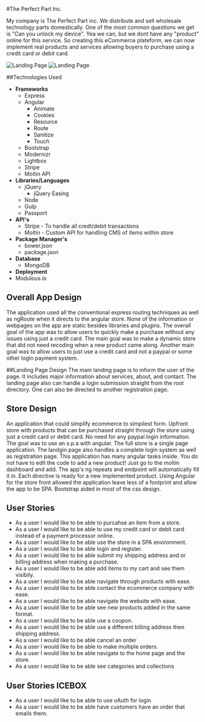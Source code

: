 #The Perfect Part Inc.

My company is The Perfect Part inc. We distribute and sell wholesale technology parts domestically. One of the most common questions we get is "Can you unlock my device". Yea we can, but we dont have any "product" online for this service. So creating this eCommerce plateform, we can now implement real products and services allowing buyers to purchase using a credit card or debit card. 


![Landing Page](http://i.imgur.com/aKS6M2m.jpg)
![Landing Page](http://i.imgur.com/HLU320I.png)


##Technologies Used

- **Frameworks**
  - Express
  - Angular
    - Animate
    - Cookies
    - Resource
    - Route
    - Sanitize
    - Touch
  - Bootstrap
  - Modernizr
  - Lightbox
  - Stripe
  - Moltin API
- **Libraries/Languages**
  - jQuery
    - jQuery Easing
  - Node
  - Gulp
  - Passport
- **API's**
  - Stripe - To handle all credt/debit transactions
  - Moltin - Custom API for handling CMS of items within store
- **Package Manager's**
  - bower.json
  - package.json
- **Database**
  - MongoDB
- **Deployment**
 - Modulous.io

## Overall App Design
The application used all the conventional express routing techniques as well as ngRoute when it directs to the angular store. None of the information or webpages on the app are static besides libraries and plugins. The overall goal of the app was to allow users to quickly make a purchase without any issues using just a credit card. The main goal was to make a dynamic store that did not need recoding when a new product came along. Another main goal was to allow users to just use a credit card and not a paypal or some other login payment system.

##Landing Page Design 
The main landing page is to inform the user of the page. It includes major information about services, about, and contact. The landing page also can handle a login submission straight from the root directory. One can also be directed to another registration page. 


## Store Design 
An application that could simplify ecommerce to simpilest form. Upfront store with products that can be purchased straight through the store using just a credit card or debit card. No need for any paypal login information. The goal was to use an s.p.a with angular. The full store is a single page application. The landgin page also handles a complete login system as well as registration page. This application has many angular tasks inside. You do not have to edit the code to add a new product! Just go to the moltin dashboard and add. The app's ng repeats and endpoint will automatically fill it in. Each directive is ready for a new implemented product. Using Angular for the store front allowed the application leave less of a footprint and allow the app to be SPA. Bootstrap aided in most of the css design. 

## User Stories
- As a user I would like to be able to purcahse an item from a store.
- As a user I would like to be able to use my credit card or debit card instead of a payment processor online.
- As a user I would like to be able use the store in a SPA environment.
- As a user I would like to be able login and register.
- As a user I would like to be able submit my shipping address and or billing address when making a purchase.
- As a user I would like to be able add items to my cart and see them visibily. 
- As a user I would like to be able navigate through products with ease.
- As a user I would like to be able contact the ecommerce company with ease.
- As a user I would like to be able navigate the website with ease. 
- As a user I would like to be able see new products added in the same format.
- As a user I would like to be able use a coupon.
- As a user I would like to be able use a different billing address then shipping address.
- As a user I would like to be able cancel an order
- As a user I would like to be able to make multiple orders.
- As a user I would like to be able navigate to the home page and the store.
- As a user I would like to be able see categories and collections


## User Stories  ICEBOX
- As a user I would like to be able to use oAuth for login
- As a user I would like to be able have customers have an order that emails them.
